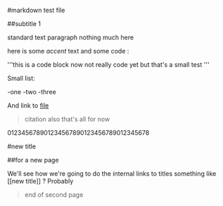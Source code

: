 #markdown test file

##subtitle 1

standard text paragraph
nothing much here

here is some *accent* text
and some code :

'''this is a code block
now not really code yet
but that's a small test
'''

Small list:

-one
-two
-three

And link to [file](thefile)

>citation also
>that's all for now

012345678901234567890123456789012345678

#new title

##for a new page

We'll see how we're going to do the
internal links to titles
something like [[new title]] ?
Probably

>end of second page
